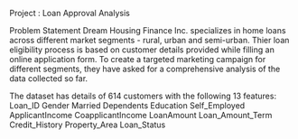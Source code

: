 Project : Loan Approval Analysis

Problem Statement
Dream Housing Finance Inc. specializes in home loans across different market segments - rural, urban and semi-urban.
Thier loan eligibility process is based on customer details provided while filling an online application form.
To create a targeted marketing campaign for different segments, they have asked for a comprehensive analysis of the data collected so far.

The dataset has details of 614 customers with the following 13 features:
Loan_ID	Gender	Married	Dependents	Education	Self_Employed	ApplicantIncome	CoapplicantIncome	LoanAmount	Loan_Amount_Term	Credit_History	Property_Area	Loan_Status
